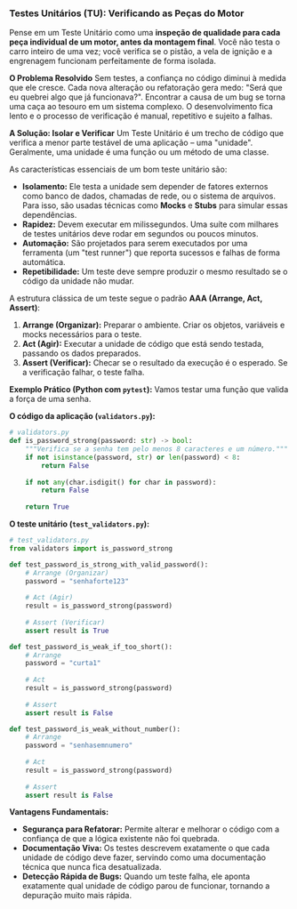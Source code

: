 ### **Testes Unitários (TU): Verificando as Peças do Motor**

Pense em um Teste Unitário como uma **inspeção de qualidade para cada peça individual de um motor, antes da montagem final**. Você não testa o carro inteiro de uma vez; você verifica se o pistão, a vela de ignição e a engrenagem funcionam perfeitamente de forma isolada.

**O Problema Resolvido**
Sem testes, a confiança no código diminui à medida que ele cresce. Cada nova alteração ou refatoração gera medo: "Será que eu quebrei algo que já funcionava?". Encontrar a causa de um bug se torna uma caça ao tesouro em um sistema complexo. O desenvolvimento fica lento e o processo de verificação é manual, repetitivo e sujeito a falhas.

**A Solução: Isolar e Verificar**
Um Teste Unitário é um trecho de código que verifica a menor parte testável de uma aplicação – uma "unidade". Geralmente, uma unidade é uma função ou um método de uma classe.

As características essenciais de um bom teste unitário são:
*   **Isolamento:** Ele testa a unidade sem depender de fatores externos como banco de dados, chamadas de rede, ou o sistema de arquivos. Para isso, são usadas técnicas como **Mocks** e **Stubs** para simular essas dependências.
*   **Rapidez:** Devem executar em milissegundos. Uma suíte com milhares de testes unitários deve rodar em segundos ou poucos minutos.
*   **Automação:** São projetados para serem executados por uma ferramenta (um "test runner") que reporta sucessos e falhas de forma automática.
*   **Repetibilidade:** Um teste deve sempre produzir o mesmo resultado se o código da unidade não mudar.

A estrutura clássica de um teste segue o padrão **AAA (Arrange, Act, Assert)**:
1.  **Arrange (Organizar):** Preparar o ambiente. Criar os objetos, variáveis e mocks necessários para o teste.
2.  **Act (Agir):** Executar a unidade de código que está sendo testada, passando os dados preparados.
3.  **Assert (Verificar):** Checar se o resultado da execução é o esperado. Se a verificação falhar, o teste falha.

**Exemplo Prático (Python com `pytest`):**
Vamos testar uma função que valida a força de uma senha.

**O código da aplicação (`validators.py`):**
```python
# validators.py
def is_password_strong(password: str) -> bool:
    """Verifica se a senha tem pelo menos 8 caracteres e um número."""
    if not isinstance(password, str) or len(password) < 8:
        return False
    
    if not any(char.isdigit() for char in password):
        return False
        
    return True
```

**O teste unitário (`test_validators.py`):**
```python
# test_validators.py
from validators import is_password_strong

def test_password_is_strong_with_valid_password():
    # Arrange (Organizar)
    password = "senhaforte123"
    
    # Act (Agir)
    result = is_password_strong(password)
    
    # Assert (Verificar)
    assert result is True

def test_password_is_weak_if_too_short():
    # Arrange
    password = "curta1"
    
    # Act
    result = is_password_strong(password)
    
    # Assert
    assert result is False

def test_password_is_weak_without_number():
    # Arrange
    password = "senhasemnumero"
    
    # Act
    result = is_password_strong(password)
    
    # Assert
    assert result is False
```

**Vantagens Fundamentais:**
*   **Segurança para Refatorar:** Permite alterar e melhorar o código com a confiança de que a lógica existente não foi quebrada.
*   **Documentação Viva:** Os testes descrevem exatamente o que cada unidade de código deve fazer, servindo como uma documentação técnica que nunca fica desatualizada.
*   **Detecção Rápida de Bugs:** Quando um teste falha, ele aponta exatamente qual unidade de código parou de funcionar, tornando a depuração muito mais rápida.